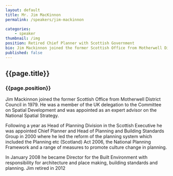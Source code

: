 ```yaml
---
layout: default
title: Mr. Jim MacKinnon
permalink: /speakers/jim-mackinnon

categories: 
    - speaker
thumbnail: /img
position: Retired Chief Planner with Scottish Government
bio: Jim Mackinnon joined the former Scottish Office from Motherwell District Council in 1979. He was a member of the UK delegation to the Committee on Spatial Development and was appointed as an expert advisor on the National Spatial Strategy.  
published: false
---
```


## {{page.title}}
### {{page.position}}

Jim Mackinnon joined the former Scottish Office from Motherwell District Council in 1979. He was a member of the UK delegation to the Committee on Spatial Development and was appointed as an expert advisor on the National Spatial Strategy.  

Following a year as Head of Planning Division in the Scottish Executive he was appointed Chief Planner and Head of Planning and Building Standards Group in 2000 where he led the reform of the planning system which included the Planning etc (Scotland) Act 2006, the National Planning Framework and a range of measures to promote culture change in planning. 

In January 2008 he became Director for the Built Environment with responsibility for architecture and place making, building standards and planning.  Jim retired in 2012